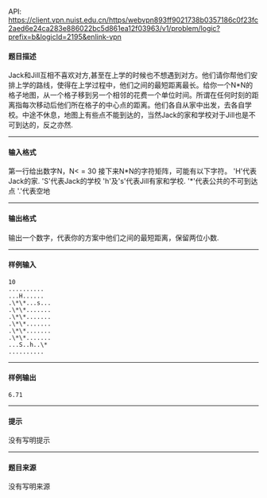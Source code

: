 API: https://client.vpn.nuist.edu.cn/https/webvpn893ff9021738b0357186c0f23fc2aed6e24ca283e886022bc5d861ea12f03963/v1/problem/logic?prefix=b&logicId=2195&enlink-vpn

#### 题目描述

Jack和Jill互相不喜欢对方,甚至在上学的时候也不想遇到对方。他们请你帮他们安排上学的路线，使得在上学过程中，他们之间的最短距离最长。给你一个N\*N的格子地图，从一个格子移到另一个相邻的花费一个单位时间。所谓在任何时刻的距离指每次移动后他们所在格子的中心点的距离。他们各自从家中出发，去各自学校。中途不休息，地图上有些点不能到达的，当然Jack的家和学校对于Jill也是不可到达的，反之亦然.

---

#### 输入格式

第一行给出数字N，N< = 30 接下来N\*N的字符矩阵，可能有以下字符。 'H'代表Jack的家. 'S'代表Jack的学校 'h'及's'代表Jill有家和学校. '\*'代表公共的不可到达点 '.'代表空地

---

#### 输出格式

输出一个数字，代表你的方案中他们之间的最短距离，保留两位小数.

---

#### 样例输入
```
10
..........
...H......
.\*\*...s...
.\*\*.......
.\*\*.......
.\*\*.......
.\*\*.......
.\*\*.......
...S..h..\*
..........

```

---

#### 样例输出
```
6.71

```

---

#### 提示

没有写明提示

---

#### 题目来源

没有写明来源